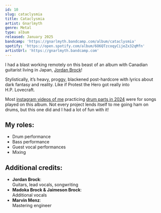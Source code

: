 ```yaml
---
id: 10
slug: cataclysmia
title: Cataclysmia
artist: Gnarlmyth
genre: Metal
type: album
released: January 2025
bandcamp: 'https://gnarlmyth.bandcamp.com/album/cataclysmia'
spotify: 'https://open.spotify.com/album/6O6QTzcoqyCijeZx32qMfn'
artistUrl: 'https://gnarlmyth.bandcamp.com'
---
```


<script>
  import MulticolBlock from '$lib/MulticolBlock.svelte';
  import TextBlock from '$lib/TextBlock.svelte';
  import ReleaseImg from '$lib/ReleaseImg.svelte';
</script>

<TextBlock>

<ReleaseImg slug="cataclysmia" />

<div>

I had a blast working remotely on this beast of an album with Canadian guitarist living in Japan, [Jordan Brock](https://www.theaxe.ca)!

Stylistically, it’s heavy, proggy, blackened post-hardcore with lyrics about dark fantasy and reality. Like if Protest the Hero got really into H.P. Lovecraft.

Most [instagram videos of me](https://www.instagram.com/p/C95ZU_Vh72M/) practicing [drum parts in 2024](https://www.instagram.com/p/C6rcmcQO4G0/) were for songs played on this album. Not every project lends itself to me going ham on drums, but this one did and I had a lot of fun with it!

</div>

</TextBlock>

<MulticolBlock>
<TextBlock>

## My roles:

- Drum performance
- Bass performance
- Guest vocal performances
- Mixing

</TextBlock>

<TextBlock>

## Additional credits:

- **Jordan Brock**: <br />
  Guitars, lead vocals, songwriting
- **Madoka Brock & Jaimeson Brock**: <br />
  Additional vocals
- **Marvin Menz**: <br />
  Mastering engineer

</TextBlock>
</MulticolBlock>
